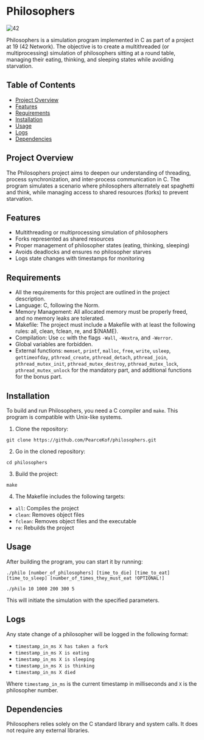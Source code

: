 # Philosophers
![42](https://img.shields.io/badge/School-42-black?style=flat-square&logo=42)

Philosophers is a simulation program implemented in C as part of a project at 19 (42 Network). The objective is to create a multithreaded (or multiprocessing) simulation of philosophers sitting at a round table, managing their eating, thinking, and sleeping states while avoiding starvation.

## Table of Contents

- [Project Overview](#project-overview)
- [Features](#features)
- [Requirements](#requirements)
- [Installation](#installation)
- [Usage](#usage)
- [Logs](#logs)
- [Dependencies](#dependencies)

## Project Overview

The Philosophers project aims to deepen our understanding of threading, process synchronization, and inter-process communication in C. The program simulates a scenario where philosophers alternately eat spaghetti and think, while managing access to shared resources (forks) to prevent starvation.

## Features

- Multithreading or multiprocessing simulation of philosophers
- Forks represented as shared resources
- Proper management of philosopher states (eating, thinking, sleeping)
- Avoids deadlocks and ensures no philosopher starves
- Logs state changes with timestamps for monitoring

## Requirements

- All the requirements for this project are outlined in the project description.
- Language: C, following the Norm.
- Memory Management: All allocated memory must be properly freed, and no memory leaks are tolerated.
- Makefile: The project must include a Makefile with at least the following rules: all, clean, fclean, re, and $(NAME).
- Compilation: Use `cc` with the flags `-Wall`, `-Wextra`, and `-Werror`.
- Global variables are forbidden.
- External functions: `memset`, `printf`, `malloc`, `free`, `write`, `usleep`, `gettimeofday`, `pthread_create`, `pthread_detach`, `pthread_join`, `pthread_mutex_init`, `pthread_mutex_destroy`, `pthread_mutex_lock`, `pthread_mutex_unlock` for the mandatory part, and additional functions for the bonus part.

## Installation

To build and run Philosophers, you need a C compiler and `make`. This program is compatible with Unix-like systems.

1. Clone the repository:

```
git clone https://github.com/PearceKof/philosophers.git
```

2. Go in the cloned repository:

```
cd philosophers
```

3. Build the project:

```
make
```

4. The Makefile includes the following targets:
- `all`: Compiles the project
- `clean`: Removes object files
- `fclean`: Removes object files and the executable
- `re`: Rebuilds the project

## Usage

After building the program, you can start it by running:

```
./philo [number_of_philosophers] [time_to_die] [time_to_eat] [time_to_sleep] [number_of_times_they_must_eat !OPTIONAL!]
```
```
./philo 10 1000 200 300 5
```
This will initiate the simulation with the specified parameters.

## Logs

Any state change of a philosopher will be logged in the following format:

- `timestamp_in_ms X has taken a fork`
- `timestamp_in_ms X is eating`
- `timestamp_in_ms X is sleeping`
- `timestamp_in_ms X is thinking`
- `timestamp_in_ms X died`

Where `timestamp_in_ms` is the current timestamp in milliseconds and `X` is the philosopher number.

## Dependencies

Philosophers relies solely on the C standard library and system calls. It does not require any external libraries.

